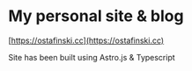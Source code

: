 # My personal site & blog

[https://ostafinski.cc](https://ostafinski.cc)

Site has been built using Astro.js & Typescript
